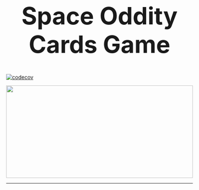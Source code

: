 <h1 style="font-size: 4rem; text-align: center;">Space Oddity Cards Game</h1>

[![codecov](https://codecov.io/gh/emilohlund-git/space-oddity-server/branch/main/graph/badge.svg?token=09SD0O77RV)](https://codecov.io/gh/emilohlund-git/space-oddity-server)

<img src="./white-bh.png" style="height: 250px; width: 100%; object-fit: cover"/>
<hr/>
